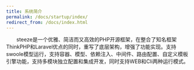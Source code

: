 ```yaml
---
title: 系统简介
permalink: /docs/startup/index/
redirect_from: /docs/index.html
---
```


&emsp;&emsp;steeze是一个优雅、简洁而又高效的PHP开源框架，在整合了知名框架ThinkPHP和Laravel优点的同时，重写了底层架构，增强了功能实现。支持swoole模型运行，支持容器、模型、依赖注入、中间件、路由配置、自定义模板引擎功能，支持多模块独立配置和集成开发，同时支持WEB和Cli两种运行模式。

